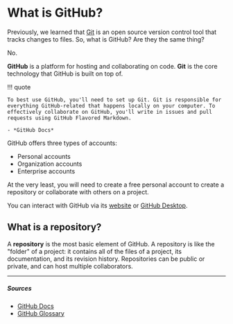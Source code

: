 # What is GitHub?

Previously, we learned that [Git](what-is-git.md) is an open source version control tool that tracks changes to files. So, what is GitHub? Are they the same thing?

No.

**GitHub** is a platform for hosting and collaborating on code. **Git** is the core technology that GitHub is built on top of.

!!! quote

    To best use GitHub, you'll need to set up Git. Git is responsible for everything GitHub-related that happens locally on your computer. To effectively collaborate on GitHub, you'll write in issues and pull requests using GitHub Flavored Markdown.
    
    - *GitHub Docs*

GitHub offers three types of accounts:

- Personal accounts
- Organization accounts
- Enterprise accounts

At the very least, you will need to create a free personal account to create a repository or collaborate with others on a project.

You can interact with GitHub via its [website](https://www.github.com) or [GitHub Desktop](https://desktop.github.com/).

## What is a repository?

A **repository** is the most basic element of GitHub. A repository is like the "folder" of a project: it contains all of the files of a project, its documentation, and its revision history. Repositories can be public or private, and can host multiple collaborators.

***

##### Sources
- [GitHub Docs](https://docs.github.com/en)
- [GitHub Glossary](https://docs.github.com/en/get-started/quickstart/github-glossary)